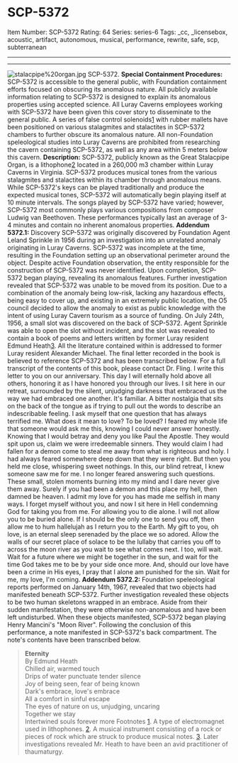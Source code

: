 # SCP-5372
Item Number: SCP-5372
Rating: 64
Series: series-6
Tags: _cc, _licensebox, acoustic, artifact, autonomous, musical, performance, rewrite, safe, scp, subterranean

---

* * *
![stalacpipe%20organ.jpg](http://scp-wiki.wikidot.com/local--files/scp-5372/stalacpipe%20organ.jpg)
SCP-5372.
**Special Containment Procedures:** SCP-5372 is accessible to the general public, with Foundation containment efforts focused on obscuring its anomalous nature. All publicly available information relating to SCP-5372 is designed to explain its anomalous properties using accepted science. All Luray Caverns employees working with SCP-5372 have been given this cover story to disseminate to the general public.
A series of false control solenoids[1](javascript:;) with rubber mallets have been positioned on various stalagmites and stalactites in SCP-5372 chambers to further obscure its anomalous nature.
All non-Foundation speleological studies into Luray Caverns are prohibited from researching the cavern containing SCP-5372, as well as any area within 5 meters below this cavern.
**Description:** SCP-5372, publicly known as the Great Stalacpipe Organ, is a lithophone[2](javascript:;) located in a 260,000 m3 chamber within Luray Caverns in Virginia. SCP-5372 produces musical tones from the various stalagmites and stalactites within its chamber through anomalous means.
While SCP-5372's keys can be played traditionally and produce the expected musical tones, SCP-5372 will automatically begin playing itself at 10 minute intervals. The songs played by SCP-5372 have varied; however, SCP-5372 most commonly plays various compositions from composer Ludwig van Beethoven. These performances typically last an average of 3-4 minutes and contain no inherent anomalous properties.
**Addendum 5372.1:** Discovery
SCP-5372 was originally discovered by Foundation Agent Leland Sprinkle in 1956 during an investigation into an unrelated anomaly originating in Luray Caverns. SCP-5372 was incomplete at the time, resulting in the Foundation setting up an observational perimeter around the object. Despite active Foundation observation, the entity responsible for the construction of SCP-5372 was never identified. Upon completion, SCP-5372 began playing, revealing its anomalous features.
Further investigation revealed that SCP-5372 was unable to be moved from its position. Due to a combination of the anomaly being low-risk, lacking any hazardous effects, being easy to cover up, and existing in an extremely public location, the O5 council decided to allow the anomaly to exist as public knowledge with the intent of using Luray Cavern tourism as a source of funding.
On July 24th, 1956, a small slot was discovered on the back of SCP-5372. Agent Sprinkle was able to open the slot without incident, and the slot was revealed to contain a book of poems and letters written by former Luray resident Edmund Heath[3](javascript:;). All the literature contained within is addressed to former Luray resident Alexander Michael. The final letter recorded in the book is believed to reference SCP-5372 and has been transcribed below. For a full transcript of the contents of this book, please contact Dr. Fling.
I write this letter to you on our anniversary. This day I will eternally hold above all others, honoring it as I have honored you through our lives. I sit here in our retreat, surrounded by the silent, unjudging darkness that embraced us the way we had embraced one another.
It's familiar. A bitter nostalgia that sits on the back of the tongue as if trying to pull out the words to describe an indescribable feeling.
I ask myself that one question that has always terrified me. What does it mean to love? To be loved? I feared my whole life that someone would ask me this, knowing I could never answer honestly. Knowing that I would betray and deny you like Paul the Apostle. They would spit upon us, claim we were irredeemable sinners. They would claim I had fallen for a demon come to steal me away from what is righteous and holy. I had always feared somewhere deep down that they were right.
But then you held me close, whispering sweet nothings. In this, our blind retreat, I knew someone saw me for me. I no longer feared answering such questions. These small, stolen moments burning into my mind and I dare never give them away. Surely if you had been a demon and this place my hell, then damned be heaven.
I admit my love for you has made me selfish in many ways. I forget myself without you, and now I sit here in Hell condemning God for taking you from me. For allowing you to die alone.
I will not allow you to be buried alone. If I should be the only one to send you off, then allow me to hum hallelujah as I return you to the Earth.
My gift to you, oh love, is an eternal sleep serenaded by the place we so adored. Allow the walls of our secret place of solace to be the lullaby that carries you off to across the moon river as you wait to see what comes next.
I too, will wait. Wait for a future where we might be together in the sun, and wait for the time God takes me to be by your side once more. And, should our love have been a crime in His eyes, I pray that I alone am punished for the sin.
Wait for me, my love, I'm coming.
**Addendum 5372.2:** Foundation speleological reports performed on January 14th, 1967, revealed that two objects had manifested beneath SCP-5372. Further investigation revealed these objects to be two human skeletons wrapped in an embrace. Aside from their sudden manifestation, they were otherwise non-anomalous and have been left undisturbed.
When these objects manifested, SCP-5372 began playing Henry Mancini's "Moon River". Following the conclusion of this performance, a note manifested in SCP-5372's back compartment. The note's contents have been transcribed below.
> **Eternity**  
>  By Edmund Heath  
>  Chilled air, warmed touch  
>  Drips of water punctuate tender silence  
>  Joy of being seen, fear of being known  
>  Dark's embrace, love's embrace  
>  All a comfort in sinful escape  
>  The eyes of nature on us, unjudging, uncaring  
>  Together we stay  
>  Intertwined souls forever more
Footnotes
[1](javascript:;). A type of electromagnet used in lithophones.
[2](javascript:;). A musical instrument consisting of a rock or pieces of rock which are struck to produce musical notes.
[3](javascript:;). Later investigations revealed Mr. Heath to have been an avid practitioner of thaumaturgy.
